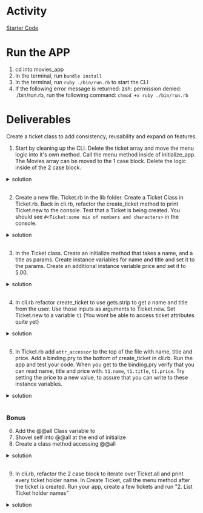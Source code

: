 # Activity
[Starter Code](https://github.com/learn-co-students/Phase-3-movie_app_101121)

# Run the APP
1. cd into movies_app
2. In the terminal, run `bundle install`
2. In the terminal, run  `ruby ./bin/run.rb` to start the CLI
3. If the following error message is returned: zsh: permission denied: ./bin/run.rb, run the following command: `chmod +x ruby ./bin/run.rb`
 

# Deliverables 
Create a ticket class to add consistency, reusability and expand on features.  

1. Start by cleaning up the CLI. Delete the ticket array and move the menu logic into it's own method. Call the menu method inside of initialize_app. The Movies array can be moved to the 1 case block. Delete the logic inside of the 2 case block.
 <details>
      <summary>
        solution 
      </summary>
      <hr/>
        <img src="assets/image_1.png"
        alt="travel app solution"
        style="margin-right: 10px;" />
      <hr/>
     </details>
<br/>

2. Create a new file. Ticket.rb in the lib folder. Create a Ticket Class in Ticket.rb. Back in cli.rb, refactor the create_ticket method to print Ticket.new to the console. Test that a Ticket is being created. You should see `#<Ticket:some mix of numbers and characters>` in the console.

 <details>
      <summary>
        solution 
      </summary>
      <hr/>
        <img src="assets/image_2.png"
        alt="travel app solution"
        style="margin-right: 10px;" />
      <hr/>
      <p> In Ticket.rb </p>
        <hr/>
        <img src="assets/image_3.png"
        alt="travel app solution"
        style="margin-right: 10px;" />
        <img src="assets/image_3.png"
        alt="travel app solution"
        style="margin-right: 10px;" />
      <hr/>
     </details>
<br/>

3. In the Ticket class. Create an initialize method that takes a name, and a title as params. Create instance variables for name and title and set it to the params. Create an additional instance variable price and set it to 5.00.
 <details>
      <summary>
        solution 
      </summary>
      <hr/>
        <img src="assets/image_5.png"
        alt="travel app solution"
        style="margin-right: 10px;" />
      <hr/>
     </details>
<br/>


4. In cli.rb refactor create_ticket to use gets.strip to get a name and title from the user. Use those inputs as arguments to Ticket.new. Set Ticket.new to a variable `t1` (You wont be able to access ticket attributes quite yet)

 <details>
      <summary>
        solution 
      </summary>
      <hr/>
        <img src="assets/image_9.png"
        alt="travel app solution"
        style="margin-right: 10px;" />
      <hr/>
     </details>
<br/>

5. In Ticket.rb add `attr_accessor` to the top of the file with name, title and price. Add a binding.pry to the bottom of create_ticket in cli.rb. Run the app and test your code. When you get to the binding.pry verify that you can read name, title and price with. `t1.name`, `t1.title`, `t1.price`. Try setting the price to a new value, to assure that you can write to these instance variables.

 <details>
      <summary>
        solution 
      </summary>
      <hr/>
        <img src="assets/image_6.png"
        alt="travel app solution"
        style="margin-right: 10px;" />
        <img src="assets/image_7.png"
        alt="travel app solution"
        style="margin-right: 10px;" />
      <hr/>
         <img src="assets/image_8.png"
        alt="travel app solution"
        style="margin-right: 10px;" />
      <hr/>
     </details>
<br/>

### Bonus

6. Add the @@all Class variable to 
7. Shovel self into @@all at the end of initialize
8. Create a class method accessing @@all


 <details>
      <summary>
        solution 
      </summary>
      <hr/>
        <img src="assets/image_10.png"
        alt="travel app solution"
        style="margin-right: 10px;" />
      <hr/>
     </details>
<br/>

9. In cli.rb, refactor the 2 case block to iterate over Ticket.all and print every ticket holder name. In Create Ticket, call the menu method after the ticket is created. Run your app, create a few tickets and run "2. List Ticket holder names"

 <details>
      <summary>
        solution 
      </summary>
      <hr/>
        <img src="assets/image_11.png"
        alt="travel app solution"
        style="margin-right: 10px;" />
      <hr/>
      <p>In Create Ticket</p>
      <hr/>
        <img src="assets/image_12.png"
        alt="travel app solution"
        style="margin-right: 10px;" />
      <hr/>
     </details>
<br/>

